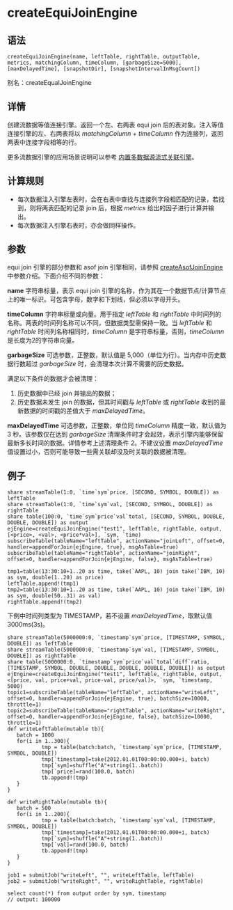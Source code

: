 # createEquiJoinEngine

## 语法

`createEquiJoinEngine(name, leftTable, rightTable,
outputTable, metrics, matchingColumn, timeColumn, [garbageSize=5000],
[maxDelayedTime], [snapshotDir],
[snapshotIntervalInMsgCount])`

别名：createEqualJoinEngine

## 详情

创建流数据等值连接引擎。返回一个左、右两表 equi join 后的表对象。注入等值连接引擎的左、右两表将以
*matchingColumn* + *timeColumn* 作为连接列，返回两表中连接字段相等的行。

更多流数据引擎的应用场景说明可以参考 [内置多数据源流式关联引擎](../../stream/str_join_engine.md)。

## 计算规则

* 每次数据注入引擎左表时，会在右表中查找与连接列字段相匹配的记录，若找到，则将两表匹配的记录 join 后，根据
  *metrics* 给出的因子进行计算并输出。
* 每次数据注入引擎右表时，亦会做同样操作。

## 参数

equi join 引擎的部分参数和 asof join 引擎相同，请参照 [createAsofJoinEngine](createAsofJoinEngine.md) 中参数介绍。下面介绍不同的参数：

**name** 字符串标量，表示 equi join 引擎的名称，作为其在一个数据节点/计算节点上的唯一标识。可包含字母，数字和下划线，但必须以字母开头。

**timeColumn** 字符串标量或向量。用于指定 *leftTable* 和
*rightTable* 中时间列的名称。两表的时间列名称可以不同，但数据类型需保持一致。当 *leftTable* 和
*rightTable* 时间列名称相同时，*timeColumn* 是字符串标量，否则，*timeColumn*
是长度为2的字符串向量。

**garbageSize** 可选参数，正整数，默认值是 5,000（单位为行）。当内存中历史数据行数超过
*garbageSize* 时，会清理本次计算不需要的历史数据。

满足以下条件的数据才会被清理：

1. 历史数据中已经 join 并输出的数据；
2. 历史数据未发生 join 的数据，但其时间戳与 *leftTable* 或 *rightTable* 收到的最新数据的时间戳的差值大于
   *maxDelayedTime*。

**maxDelayedTime** 可选参数，正整数，单位同 *timeColumn* 精度一致，默认值为 3
秒。该参数仅在达到 *garbageSize* 清理条件时才会起效，表示引擎内能够保留最新多长时间的数据。详情参考上述清理条件 2。不建议设置
*maxDelayedTime* 值设置过小，否则可能导致一些需关联却没及时关联的数据被清理。

## 例子

```
share streamTable(1:0, `time`sym`price, [SECOND, SYMBOL, DOUBLE]) as leftTable
share streamTable(1:0, `time`sym`val, [SECOND, SYMBOL, DOUBLE]) as rightTable
share table(100:0, `time`sym`price`val`total, [SECOND, SYMBOL, DOUBLE, DOUBLE, DOUBLE]) as output
ejEngine=createEquiJoinEngine("test1", leftTable, rightTable, output, [<price>, <val>, <price*val>], `sym, `time)
subscribeTable(tableName="leftTable", actionName="joinLeft", offset=0, handler=appendForJoin{ejEngine, true}, msgAsTable=true)
subscribeTable(tableName="rightTable", actionName="joinRight", offset=0, handler=appendForJoin{ejEngine, false}, msgAsTable=true)

tmp1=table(13:30:10+1..20 as time, take(`AAPL, 10) join take(`IBM, 10) as sym, double(1..20) as price)
leftTable.append!(tmp1)
tmp2=table(13:30:10+1..20 as time, take(`AAPL, 10) join take(`IBM, 10) as sym, double(50..31) as val)
rightTable.append!(tmp2)
```

下例中时间列类型为 TIMESTAMP，若不设置 *maxDelayedTime*，取默认值3000ms(3s)。

```
share streamTable(5000000:0, `timestamp`sym`price, [TIMESTAMP, SYMBOL, DOUBLE]) as leftTable
share streamTable(5000000:0, `timestamp`sym`val, [TIMESTAMP, SYMBOL, DOUBLE]) as rightTable
share table(5000000:0, `timestamp`sym`price`val`total`diff`ratio, [TIMESTAMP, SYMBOL, DOUBLE, DOUBLE, DOUBLE, DOUBLE, DOUBLE]) as output
ejEngine=createEquiJoinEngine("test1", leftTable, rightTable, output, <[price, val, price+val, price-val, price/val]>, `sym, `timestamp, 5000)
topic1=subscribeTable(tableName="leftTable", actionName="writeLeft", offset=0, handler=appendForJoin{ejEngine, true}, batchSize=10000, throttle=1)
topic2=subscribeTable(tableName="rightTable", actionName="writeRight", offset=0, handler=appendForJoin{ejEngine, false}, batchSize=10000, throttle=1)
def writeLeftTable(mutable tb){
   batch = 1000
   for(i in 1..300){
           tmp = table(batch:batch, `timestamp`sym`price, [TIMESTAMP, SYMBOL, DOUBLE])
           tmp[`timestamp]=take(2012.01.01T00:00:00.000+i, batch)
           tmp[`sym]=shuffle("A"+string(1..batch))
           tmp[`price]=rand(100.0, batch)
           tb.append!(tmp)
   }
}

def writeRightTable(mutable tb){
   batch = 500
   for(i in 1..200){
           tmp = table(batch:batch, `timestamp`sym`val, [TIMESTAMP, SYMBOL, DOUBLE])
           tmp[`timestamp]=take(2012.01.01T00:00:00.000+i, batch)
           tmp[`sym]=shuffle("A"+string(1..batch))
           tmp[`val]=rand(100.0, batch)
           tb.append!(tmp)
   }
}

job1 = submitJob("writeLeft", "", writeLeftTable, leftTable)
job2 = submitJob("writeRight", "", writeRightTable, rightTable)

select count(*) from output order by sym, timestamp
// output: 100000
```

